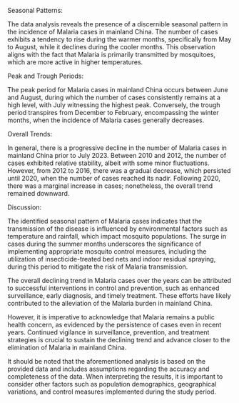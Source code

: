 Seasonal Patterns:

The data analysis reveals the presence of a discernible seasonal pattern in the incidence of Malaria cases in mainland China. The number of cases exhibits a tendency to rise during the warmer months, specifically from May to August, while it declines during the cooler months. This observation aligns with the fact that Malaria is primarily transmitted by mosquitoes, which are more active in higher temperatures.

Peak and Trough Periods:

The peak period for Malaria cases in mainland China occurs between June and August, during which the number of cases consistently remains at a high level, with July witnessing the highest peak. Conversely, the trough period transpires from December to February, encompassing the winter months, when the incidence of Malaria cases generally decreases.

Overall Trends:

In general, there is a progressive decline in the number of Malaria cases in mainland China prior to July 2023. Between 2010 and 2012, the number of cases exhibited relative stability, albeit with some minor fluctuations. However, from 2012 to 2016, there was a gradual decrease, which persisted until 2020, when the number of cases reached its nadir. Following 2020, there was a marginal increase in cases; nonetheless, the overall trend remained downward.

Discussion:

The identified seasonal pattern of Malaria cases indicates that the transmission of the disease is influenced by environmental factors such as temperature and rainfall, which impact mosquito populations. The surge in cases during the summer months underscores the significance of implementing appropriate mosquito control measures, including the utilization of insecticide-treated bed nets and indoor residual spraying, during this period to mitigate the risk of Malaria transmission.

The overall declining trend in Malaria cases over the years can be attributed to successful interventions in control and prevention, such as enhanced surveillance, early diagnosis, and timely treatment. These efforts have likely contributed to the alleviation of the Malaria burden in mainland China.

However, it is imperative to acknowledge that Malaria remains a public health concern, as evidenced by the persistence of cases even in recent years. Continued vigilance in surveillance, prevention, and treatment strategies is crucial to sustain the declining trend and advance closer to the elimination of Malaria in mainland China.

It should be noted that the aforementioned analysis is based on the provided data and includes assumptions regarding the accuracy and completeness of the data. When interpreting the results, it is important to consider other factors such as population demographics, geographical variations, and control measures implemented during the study period.